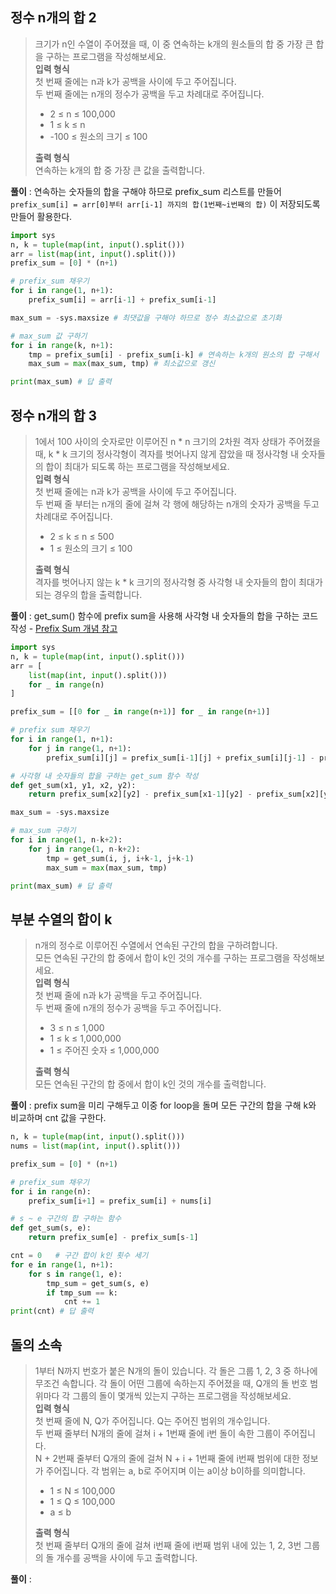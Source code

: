 ## 정수 n개의 합 2
>크기가 n인 수열이 주어졌을 때, 이 중 연속하는 k개의 원소들의 합 중 가장 큰 합을 구하는 프로그램을 작성해보세요.    
>**입력 형식**    
>첫 번째 줄에는 n과 k가 공백을 사이에 두고 주어집니다.    
>두 번째 줄에는 n개의 정수가 공백을 두고 차례대로 주어집니다.   
>* 2 ≤ n ≤ 100,000
>* 1 ≤ k ≤ n
>* -100 ≤ 원소의 크기 ≤ 100
>
>**출력 형식**    
>연속하는 k개의 합 중 가장 큰 값을 출력합니다.

**풀이** : 연속하는 숫자들의 합을 구해야 하므로 prefix_sum 리스트를 만들어 `prefix_sum[i] = arr[0]부터 arr[i-1] 까지의 합(1번째~i번째의 합)` 이 저장되도록 만들어 활용한다.

```python
import sys
n, k = tuple(map(int, input().split()))
arr = list(map(int, input().split()))
prefix_sum = [0] * (n+1)

# prefix_sum 채우기
for i in range(1, n+1):
    prefix_sum[i] = arr[i-1] + prefix_sum[i-1]

max_sum = -sys.maxsize # 최댓값을 구해야 하므로 정수 최소값으로 초기화

# max_sum 값 구하기
for i in range(k, n+1):
    tmp = prefix_sum[i] - prefix_sum[i-k] # 연속하는 k개의 원소의 합 구해서
    max_sum = max(max_sum, tmp) # 최소값으로 갱신

print(max_sum) # 답 출력
```

## 정수 n개의 합 3
>1에서 100 사이의 숫자로만 이루어진 n * n 크기의 2차원 격자 상태가 주어졌을 때, k * k 크기의 정사각형이 격자를 벗어나지 않게 잡았을 때 정사각형 내 숫자들의 합이 최대가 되도록 하는 프로그램을 작성해보세요.    
>**입력 형식**    
>첫 번째 줄에는 n과 k가 공백을 사이에 두고 주어집니다.    
>두 번째 줄 부터는 n개의 줄에 걸쳐 각 행에 해당하는 n개의 숫자가 공백을 두고 차례대로 주어집니다.   
>* 2 ≤ k ≤ n ≤ 500
>* 1 ≤ 원소의 크기 ≤ 100
>
>**출력 형식**    
>격자를 벗어나지 않는 k * k 크기의 정사각형 중 사각형 내 숫자들의 합이 최대가 되는 경우의 합을 출력합니다.

**풀이** : get_sum() 함수에 prefix sum을 사용해 사각형 내 숫자들의 합을 구하는 코드 작성 - [Prefix Sum 개념 참고](https://github.com/KimGaeun309/TIL/blob/main/Prepare_Coding_Test/2022-W-Coding_Camp/220212/220212_%EC%88%98%EC%97%85_%ED%95%84%EA%B8%B0.md#prefix-sum)

```python
import sys
n, k = tuple(map(int, input().split()))
arr = [
    list(map(int, input().split()))
    for _ in range(n)
]

prefix_sum = [[0 for _ in range(n+1)] for _ in range(n+1)]

# prefix sum 채우기
for i in range(1, n+1):
    for j in range(1, n+1):
        prefix_sum[i][j] = prefix_sum[i-1][j] + prefix_sum[i][j-1] - prefix_sum[i-1][j-1] + arr[i-1][j-1]

# 사각형 내 숫자들의 합을 구하는 get_sum 함수 작성
def get_sum(x1, y1, x2, y2):
    return prefix_sum[x2][y2] - prefix_sum[x1-1][y2] - prefix_sum[x2][y1-1] + prefix_sum[x1-1][y1-1]

max_sum = -sys.maxsize

# max_sum 구하기
for i in range(1, n-k+2):
    for j in range(1, n-k+2):
        tmp = get_sum(i, j, i+k-1, j+k-1)
        max_sum = max(max_sum, tmp)

print(max_sum) # 답 출력
```

## 부분 수열의 합이 k
>n개의 정수로 이루어진 수열에서 연속된 구간의 합을 구하려합니다.    
>모든 연속된 구간의 합 중에서 합이 k인 것의 개수를 구하는 프로그램을 작성해보세요.    
>**입력 형식**    
>첫 번째 줄에 n과 k가 공백을 두고 주어집니다.    
>두 번째 줄에 n개의 정수가 공백을 두고 주어집니다.  
>* 3 ≤ n ≤ 1,000
>* 1 ≤ k ≤ 1,000,000
>* 1 ≤ 주어진 숫자 ≤ 1,000,000
>
>**출력 형식**    
>모든 연속된 구간의 합 중에서 합이 k인 것의 개수를 출력합니다.

**풀이** : prefix sum을 미리 구해두고 이중 for loop을 돌며 모든 구간의 합을 구해 k와 비교하며 cnt 값을 구한다.

```python
n, k = tuple(map(int, input().split()))
nums = list(map(int, input().split()))

prefix_sum = [0] * (n+1)

# prefix_sum 채우기
for i in range(n):
    prefix_sum[i+1] = prefix_sum[i] + nums[i]

# s ~ e 구간의 합 구하는 함수
def get_sum(s, e):
    return prefix_sum[e] - prefix_sum[s-1]

cnt = 0   # 구간 합이 k인 횟수 세기
for e in range(1, n+1):
    for s in range(1, e):
        tmp_sum = get_sum(s, e)
        if tmp_sum == k:
            cnt += 1
print(cnt) # 답 출력
```

## 돌의 소속
>1부터 N까지 번호가 붙은 N개의 돌이 있습니다. 각 돌은 그룹 1, 2, 3 중 하나에 무조건 속합니다. 각 돌이 어떤 그룹에 속하는지 주어졌을 때, Q개의 돌 번호 범위마다 각 그룹의 돌이 몇개씩 있는지 구하는 프로그램을 작성해보세요.    
>**입력 형식**    
>첫 번째 줄에 N, Q가 주어집니다. Q는 주어진 범위의 개수입니다.     
>두 번째 줄부터 N개의 줄에 걸쳐 i + 1번째 줄에 i번 돌이 속한 그룹이 주어집니다.    
>N + 2번째 줄부터 Q개의 줄에 걸쳐 N + i + 1번째 줄에 i번째 범위에 대한 정보가 주어집니다. 각 범위는 a, b로 주어지며 이는 a이상 b이하를 의미합니다.
>* 1 ≤ N ≤ 100,000
>* 1 ≤ Q ≤ 100,000
>* a ≤ b
>
>**출력 형식**    
>첫 번째 줄부터 Q개의 줄에 걸쳐 i번째 줄에 i번째 범위 내에 있는 1, 2, 3번 그룹의 돌 개수를 공백을 사이에 두고 출력합니다.

**풀이** : 

```python

```



